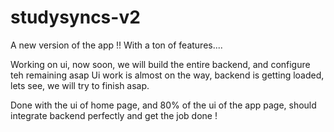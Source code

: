 # studysyncs-v2
A new version of the app !! With a ton of features....

Working on ui, now soon, we will build the entire backend, and configure teh remaining asap
Ui work is almost on the way, backend is getting loaded, lets see, we will try to finish asap.

Done with the ui of home page, and 80% of the ui of the app page, should integrate backend perfectly and get the job done !
